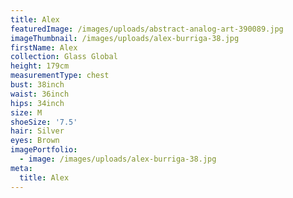```yaml
---
title: Alex
featuredImage: /images/uploads/abstract-analog-art-390089.jpg
imageThumbnail: /images/uploads/alex-burriga-38.jpg
firstName: Alex
collection: Glass Global
height: 179cm
measurementType: chest
bust: 38inch
waist: 36inch
hips: 34inch
size: M
shoeSize: '7.5'
hair: Silver
eyes: Brown
imagePortfolio:
  - image: /images/uploads/alex-burriga-38.jpg
meta:
  title: Alex
---
```


